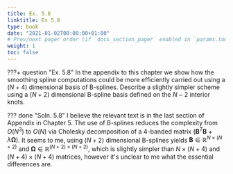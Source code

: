 ```yaml
---
title: Ex. 5.8
linktitle: Ex 5.8
type: book
date: "2021-01-02T00:00:00+01:00"
# Prev/next pager order (if `docs_section_pager` enabled in `params.toml`)
weight: 1
toc: false
---
```


???+ question "Ex. 5.8"
    In the appendix to this chapter we show how the smoothing spline computations could be more efficiently carried out using a $(N + 4)$ dimensional basis of B-splines. Describe a slightly simpler scheme using a $(N +2)$ dimensional B-spline basis defined on the $N-2$ interior knots.

??? done "Soln. 5.8"
    I believe the relevant text is in the last section of Appendix in Chapter 5. The use of B-splines reduces the complexity from $O(N^3)$ to $O(N)$ via Cholesky decomposition of a 4-banded matrix $(\textbf{B}^T\textbf{B}+\lambda \bm{\Omega})$. It seems to me, using $(N+2)$ dimensional B-splines yields $\textbf{B}\in \mathbb{R}^{N\times (N+2)}$ and $\bm{\Omega}\in\mathbb{R}^{(N+2)\times (N+2)}$, which is slightly simpler than $N\times (N+4)$ and $(N+4)\times (N+4)$ matrices, however it's unclear to me what the essential differences are.
